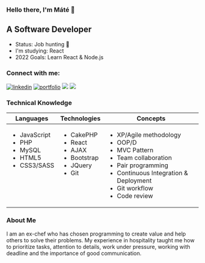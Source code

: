 ### Hello there, I'm Máté 👋

 ## A Software Developer
 
 - Status: Job hunting 👀
 - I'm studying: React
 - 2022 Goals: Learn React & Node.js

 ### Connect with me:
 <div align="left">
 <a href="https://www.linkedin.com/in/matedanyi/">
    <img alt="linkedin" title="My LinkedIn Page" src="https://img.shields.io/badge/LinkedIn-0077B5?style=for-the-badge&logo=linkedin&logoColor=white"></a>
     <a href="https://danyimate.devinexpertmode.hu/">
    <img alt="portfolio" title="My Portfolio" src="https://img.shields.io/badge/Portfolio-3b5998?style=for-the-badge&logo=google-chrome&logoColor=1F222A"></a>
 <a href="mailto:matedanyiuk@gmail.com">
  <img src="https://img.shields.io/badge/Email-%23D14836?style=for-the-badge&logo=gmail&logoColor=white"/></a>
  
 <a href="https://danyimate.devinexpertmode.hu/Mate_Danyi_CV.pdf" target='_blank'>
    <img src="https://img.shields.io/badge/CV-%23AD2C27?style=for-the-badge&logo=CV&logoColor=white"/></a>
 </div>


 ### Technical Knowledge

<table>
  <thead>
    <tr>
      <th>Languages</th>
      <th>Technologies</th>
      <th>Concepts</th>
    </tr>
  </thead>
  <tbody>
    <tr>
      <td style="vertical-align: top">
        <ul>
          <li>JavaScript</li>
         <li>PHP</li>
         <li>MySQL</li>
          <li>HTML5</li>
          <li>CSS3/SASS</li>
        </ul>
      </td>
      <td style="vertical-align: top">
        <ul>
          <li>CakePHP</li>
          <li>React</li>
          <li>AJAX</li>
          <li>Bootstrap</li>
          <li>JQuery</li>
          <li>Git</li>
        </ul>
      </td>
      <td style="vertical-align: top">
        <ul>
          <li>XP/Agile methodology</li>
          <li>OOP/D</li>
          <li>MVC Pattern</li>
          <li>Team collaboration</li>
          <li>Pair programming</li>
          <li>Continuous Integration & Deployment</li>
          <li>Git workflow</li>
          <li>Code review</li>
        </ul>
      </td>
    </tr>
  </tbody>
</table>

 ### About Me
 
 I am an ex-chef who has chosen programming to create value and help others to solve their problems. My experience in hospitality taught me how to prioritize tasks, attention to details, work under pressure, working with deadline and the importance of good communication.
